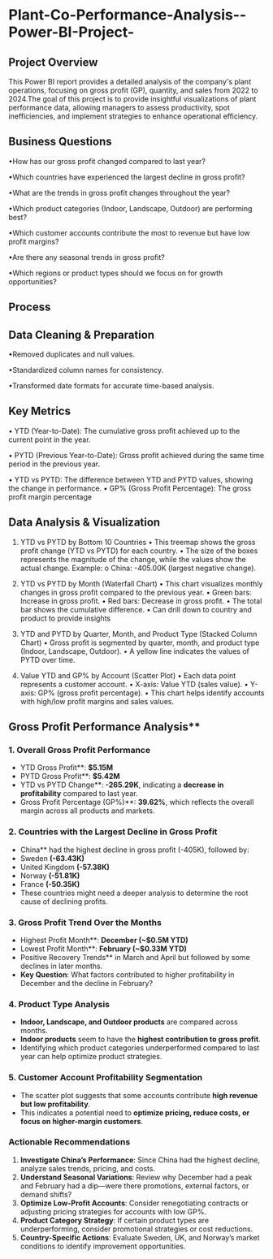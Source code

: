 # Plant-Co-Performance-Analysis--Power-BI-Project-
## Project Overview 
This Power BI report provides a detailed analysis of the company's plant operations, focusing on gross profit (GP), quantity, and sales from 2022 to 2024.The goal of this project is to provide insightful visualizations of plant performance data, allowing managers to assess productivity, spot inefficiencies, and implement strategies to enhance operational efficiency.

## Business Questions
•How has our gross profit changed compared to last year?

•Which countries have experienced the largest decline in gross profit?

•What are the trends in gross profit changes throughout the year?

•Which product categories (Indoor, Landscape, Outdoor) are performing best?

•Which customer accounts contribute the most to revenue but have low profit margins?

•Are there any seasonal trends in gross profit?

•Which regions or product types should we focus on for growth opportunities?
## Process 

## Data Cleaning & Preparation
•Removed duplicates and null values.

•Standardized column names for consistency.

•Transformed date formats for accurate time-based analysis.
## Key Metrics
•	YTD (Year-to-Date):
The cumulative gross profit achieved up to the current point in the year.

•	PYTD (Previous Year-to-Date):
Gross profit achieved during the same time period in the previous year.

•	YTD vs PYTD:
The difference between YTD and PYTD values, showing the change in performance.
•	GP% (Gross Profit Percentage):
The gross profit margin percentage

## Data Analysis & Visualization 
1. YTD vs PYTD by Bottom 10 Countries
•	This treemap shows the gross profit change (YTD vs PYTD) for each country.
•	The size of the boxes represents the magnitude of the change, while the values show the actual change.
Example:
o	China: -405.00K (largest negative change).

2. YTD vs PYTD by Month (Waterfall Chart)
•	This chart visualizes monthly changes in gross profit compared to the previous year.
•	Green bars: Increase in gross profit.
•	Red bars: Decrease in gross profit.
•	The total bar shows the cumulative difference.
•	Can drill down to country and product to provide insights

3. YTD and PYTD by Quarter, Month, and Product Type (Stacked Column Chart)
•	Gross profit is segmented by quarter, month, and product type (Indoor, Landscape, Outdoor).
•	A yellow line indicates the values of PYTD over time.

4. Value YTD and GP% by Account (Scatter Plot)
•	Each data point represents a customer account.
•	X-axis: Value YTD (sales value).
•	Y-axis: GP% (gross profit percentage).
•	This chart helps identify accounts with high/low profit margins and sales values.

## Gross Profit Performance Analysis**

### **1. Overall Gross Profit Performance**
- YTD Gross Profit**: **$5.15M**  
- PYTD Gross Profit**: **$5.42M**  
- YTD vs PYTD Change**: **-265.29K**, indicating a **decrease in profitability** compared to last year.  
- Gross Profit Percentage (GP%)**: **39.62%**, which reflects the overall margin across all products and markets.  

### **2. Countries with the Largest Decline in Gross Profit**
  - China** had the highest decline in gross profit (-405K), followed by:  
  - Sweden **(-63.43K)**  
  - United Kingdom **(-57.38K)**  
  - Norway **(-51.81K)**  
  - France **(-50.35K)**  
- These countries might need a deeper analysis to determine the root cause of declining profits.  

### **3. Gross Profit Trend Over the Months**
- Highest Profit Month**: **December (~$0.5M YTD)**  
- Lowest Profit Month**: **February (~$0.33M YTD)**  
- Positive Recovery Trends** in March and April but followed by some declines in later months.  
- **Key Question**: What factors contributed to higher profitability in December and the decline in February?  

### **4. Product Type Analysis**
- **Indoor, Landscape, and Outdoor products** are compared across months.  
- **Indoor products** seem to have the **highest contribution to gross profit**.  
- Identifying which product categories underperformed compared to last year can help optimize product strategies.  

### **5. Customer Account Profitability Segmentation**
- The scatter plot suggests that some accounts contribute **high revenue but low profitability**.  
- This indicates a potential need to **optimize pricing, reduce costs, or focus on higher-margin customers**.  

### **Actionable Recommendations**
1. **Investigate China’s Performance**: Since China had the highest decline, analyze sales trends, pricing, and costs.  
2. **Understand Seasonal Variations**: Review why December had a peak and February had a dip—were there promotions, external factors, or demand shifts?  
3. **Optimize Low-Profit Accounts**: Consider renegotiating contracts or adjusting pricing strategies for accounts with low GP%.  
4. **Product Category Strategy**: If certain product types are underperforming, consider promotional strategies or cost reductions.  
5. **Country-Specific Actions**: Evaluate Sweden, UK, and Norway’s market conditions to identify improvement opportunities.
